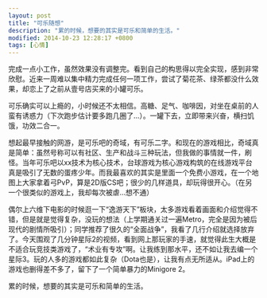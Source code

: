 ```yaml
---
layout: post
title: "可乐随想"
description: "累的时候，想要的其实是可乐和简单的生活。"
modified: 2014-10-23 12:28:17 +0800
tags: [心情]
---
```


完成一点小工作，虽然效果没有调整完。看到自己的构思得以完全实现，感到非常欣慰。近来一周难以集中精力完成任何一项工作，尝试了菊花茶、绿茶都没什么效果，却恋上了之前从壹号店买来的小罐可乐。

可乐确实可以上瘾的，小时候还不太相信。高糖、足气、咖啡因，对坐在桌前的人蛮有诱惑力（下次跑步估计要多跑几圈了…）。一罐下去，立即带来兴奋，横扫饥饿，功效二合一。

想起最早接触的网游，是可乐吧的奇域，有可乐二字。和现在的游戏相比，奇域真是简单：虽然号称可以有社区、生产和战斗三种玩法，但我做的事情就一件，刷怪。当年可乐吧以xx技术为核心技术，台球游戏为核心游戏构筑的在线游戏平台真是吸引了无数的蛋疼少年。而我最喜欢的其实是里面一个免费小游戏，在一个地图上大家拿着弓PvP，算是2D版CS吧；很少的几样道具，却玩得很开心。（在另一个很类似的游戏上，我却每次被虐…想不通）

偶尔上六维下电影的时候逛一下“逸游天下”板块，太多游戏看着画面和介绍觉得不错，但是就是觉得复杂，没玩的想法（上学期通关过一遍Metro，完全是因为被后现代的剧情所吸引）；同学推荐了很久的“全面战争”，我看了几行介绍就选择放弃了。今天围观了几分钟星际2的视频，看到网上那玩家的手速，就觉得此生大概是不适合玩竞技类游戏了，“术业有专攻”啊。让我练到那水平，还不如让我去编一个星际3。玩的人多的游戏都如此复杂（Dota也是），让我有点无所适从。iPad上的游戏也删得差不多了，留下了一个简单暴力的Minigore 2。

累的时候，想要的其实是可乐和简单的生活。
